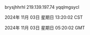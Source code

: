 brysjhhrhl 219.139.197.74 yqqlmgsycl

2024年 11月 03日 星期日 13:20:02 CST

2024年 11月 03日 星期日 05:20:02 GMT
